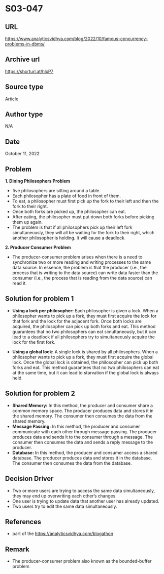 # S03-047

## URL
https://www.analyticsvidhya.com/blog/2022/10/famous-concurrency-problems-in-dbms/

## Archive url
https://shorturl.at/hlxP7

## Source type
Article

## Author type
N/A

## Date
October 11, 2022

## Problem
**1. Dining Philosophers Problem**
  * five philosophers are sitting around a table.
  * Each philosopher has a plate of food in front of them.
  * To eat, a philosopher must first pick up the fork to their left and then the fork to their right.
  * Once both forks are picked up, the philosopher can eat.
  * After eating, the philosopher must put down both forks before picking them up again.
  * The problem is that if all philosophers pick up their left fork simultaneously, they will all be waiting for the fork to their right, which another philosopher is holding. It will cause a deadlock.

**2. Producer Consumer Problem**
  * The producer-consumer problem arises when there is a need to synchronize two or more reading and writing processes to the same data source. In essence, the problem is that the producer (i.e., the process that is writing to the data source) can write data faster than the consumer (i.e., the process that is reading from the data source) can read it.


## Solution for problem 1
- **Using a lock per philosopher:** Each philosopher is given a lock. When a philosopher wants to pick up a fork, they must first acquire the lock for that fork and the lock for the adjacent fork. Once both locks are acquired, the philosopher can pick up both forks and eat. This method guarantees that no two philosophers can eat simultaneously, but it can lead to a deadlock if all philosophers try to simultaneously acquire the lock for the first fork.


- **Using a global lock:** A single lock is shared by all philosophers. When a philosopher wants to pick up a fork, they must first acquire the global lock. Once the global lock is obtained, the philosopher can pick up both forks and eat. This method guarantees that no two philosophers can eat at the same time, but it can lead to starvation if the global lock is always held.

## Solution for problem 2
- **Shared Memory:** In this method, the producer and consumer share a common memory space. The producer produces data and stores it in the shared memory. The consumer then consumes the data from the shared memory.
- **Message Passing:** In this method, the producer and consumer communicate with each other through message passing. The producer produces data and sends it to the consumer through a message. The consumer then consumes the data and sends a reply message to the producer.
- **Database:** In this method, the producer and consumer access a shared database. The producer produces data and stores it in the database. The consumer then consumes the data from the database.

## Decision Driver
- Two or more users are trying to access the same data simultaneously, they may end up overwriting each other’s changes.
-  One user is trying to update data that another user has already updated.
- Two users try to edit the same data simultaneously. 

## References 
- part of the https://analyticsvidhya.com/blogathon

## Remark
- The producer-consumer problem also known as the bounded-buffer problem.

